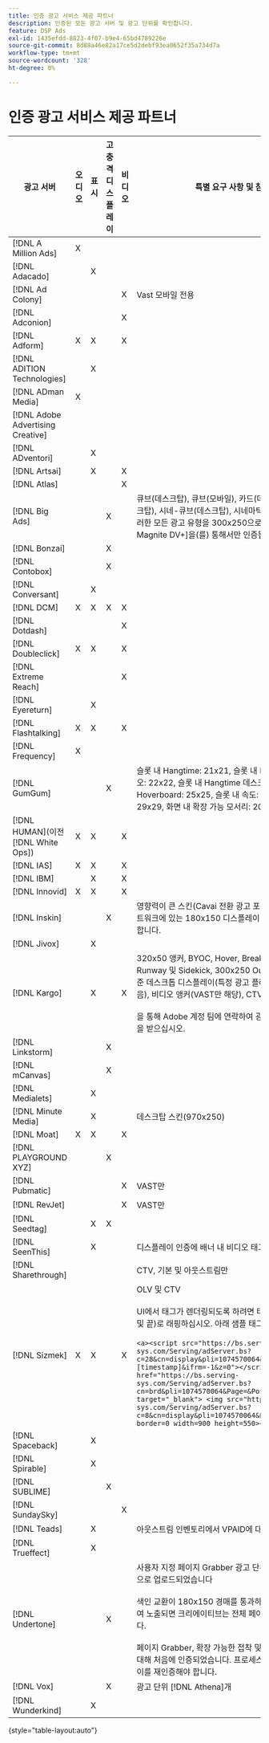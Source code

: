 ```yaml
---
title: 인증 광고 서비스 제공 파트너
description: 인증된 모든 광고 서버 및 광고 단위를 확인합니다.
feature: DSP Ads
exl-id: 1435efdd-8823-4f07-b9e4-65bd4789226e
source-git-commit: 8d88a46e82a17ce5d2debf93ea0652f35a734d7a
workflow-type: tm+mt
source-wordcount: '328'
ht-degree: 0%

---
```


# 인증 광고 서비스 제공 파트너

| 광고 서버 | 오디오 | 표시 | 고충격 디스플레이 | 비디오 | 특별 요구 사항 및 참고 사항 |
| --- | --- | --- | --- | --- | --- |
| [!DNL A Million Ads] | X | | | | |
| [!DNL Adacado] | | X | | | |
| [!DNL Ad Colony] | | | | X | Vast 모바일 전용 |
| [!DNL Adconion] | | | | X | |
| [!DNL Adform] | X | X | | X | |
| [!DNL ADITION Technologies] | | X | | | |
| [!DNL ADman Media] | X | | | | |
| [!DNL Adobe Advertising Creative] | | | | | |
| [!DNL ADventori] | | X | | | |
| [!DNL Artsai] | | X | | X | |
| [!DNL Atlas] | | | | X | |
| [!DNL Big Ads] | | | X | | 큐브(데스크탑), 큐브(모바일), 카드(데스크탑), 크게 표시(데스크탑), 시네-큐브(데스크탑), 시네마틱(데스크탑) DSP에서 이러한 모든 광고 유형을 300x250으로 설정합니다. [!DNL Magnite DV+]을(를) 통해서만 인증됩니다. |
| [!DNL Bonzai] | | | X | | |
| [!DNL Contobox] | | | X | | |
| [!DNL Conversant] | | X | | | |
| [!DNL DCM] | X | X | X | X | |
| [!DNL Dotdash] | | | | X | |
| [!DNL Doubleclick] | X | X | | X | |
| [!DNL Extreme Reach] | | | | X | |
| [!DNL Eyereturn] | | X | | | |
| [!DNL Flashtalking] | X | X | | X | |
| [!DNL Frequency] | X | | | | |
| [!DNL GumGum] | | | X | | 슬롯 내 Hangtime: 21x21, 슬롯 내 Hangtime 모바일 비디오: 22x22, 슬롯 내 Hangtime 데스크탑: 24x24, 슬롯 내 Hoverboard: 25x25, 슬롯 내 속도: 26x26, Super Skin: 29x29, 화면 내 확장 가능 모서리: 20x20 |
| [!DNL HUMAN]&#x200B;(이전 [!DNL White Ops]) | X | X | | X | |
| [!DNL IAS] | X | X | | X | |
| [!DNL IBM] | | X | | X | |
| [!DNL Innovid] | X | X | | X | |
| [!DNL Inskin] | | | X | | 영향력이 큰 스킨(Cavai 전환 광고 포함)은 Inskin 인벤토리 네트워크에 있는 180x150 디스플레이 거래 ID에서 제공되어야 합니다. |
| [!DNL Jivox] | | X | | | |
| [!DNL Kargo] | | X | | X | 320x50 앵커, BYOC, Hover, Breakout, Breaway, Runway 및 Sidekick, 300x250 Outstream, HighRise, 표준 데스크톱 디스플레이(특정 광고 플러그인 ID가 필요하지 않음), 비디오 앵커(VAST만 해당), CTV([!DNL Pubmatic]</br></br>을 통해 Adobe 계정 팀에 연락하여 광고 단위 설정에 대한 지원을 받으십시오. |
| [!DNL Linkstorm] | | | X | | |
| [!DNL mCanvas] | | | X | | |
| [!DNL Medialets] | | X | | | |
| [!DNL Minute Media] | | X | | | 데스크탑 스킨(970x250) |
| [!DNL Moat] | X | X | | X | |
| [!DNL PLAYGROUND XYZ] | | | X | | |
| [!DNL Pubmatic] | | | | X | VAST만 |
| [!DNL RevJet] | | | | X | VAST만 |
| [!DNL Seedtag] | | X | X | | |
| [!DNL SeenThis] | | X | | | 디스플레이 인증에 배너 내 비디오 태그 포함 |
| [!DNL Sharethrough] | | | | | CTV, 기본 및 아웃스트림만 |
| [!DNL Sizmek] | X | X | | X | OLV 및 CTV</br></br>UI에서 태그가 렌더링되도록 하려면 태그를 `<a>`개의 태그(시작 및 끝)로 래핑하십시오. 아래 샘플 태그를 참조하십시오. </br></br>`<a><script src="https://bs.serving-sys.com/Serving/adServer.bs?c=28&cn=display&pli=1074570064&w=900&h=550&ord=[timestamp]&ifrm=-1&z=0"></script> <noscript> <a href="https://bs.serving-sys.com/Serving/adServer.bs?cn=brd&pli=1074570064&Page=&Pos=-602368150" target="_blank"> <img src="https://bs.serving-sys.com/Serving/adServer.bs?c=8&cn=display&pli=1074570064&Page=&Pos=-602368150" border=0 width=900 height=550></a> </noscript><a>` |
| [!DNL Spaceback] | | X | | | |
| [!DNL Spirable] | | X | | | |
| [!DNL SUBLIME] | | | X | | |
| [!DNL SundaySky] | | | | X | |
| [!DNL Teads] | | X | | | 아웃스트림 인벤토리에서 VPAID에 대한 지원은 없습니다. |
| [!DNL Trueffect] | | X | | | |
| [!DNL Undertone] | | | X | | 사용자 지정 페이지 Grabber 광고 단위가 DSP에서 180x150으로 업로드되었습니다</br></br>색인 교환이 180x150 경매를 통과하고 DSP이 경매에 입찰하여 노출되면 크리에이티브는 전체 페이지 표시 광고로 확장됩니다.</br></br>페이지 Grabber, 확장 가능한 접착 및 화면 이동 광고 단위에 대해 처음에 인증되었습니다. 프로세스에 대해 단계를 표시하여 이를 재인증해야 합니다. |
| [!DNL Vox] | | | X | | 광고 단위 [!DNL Athena]개 |
| [!DNL Wunderkind] | | X | | | |

{style="table-layout:auto"}
